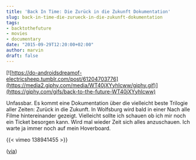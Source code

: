 ```yaml
---
title: 'Back In Time: Die Zurück in die Zukunft Dokumentation'
slug: back-in-time-die-zurueck-in-die-zukunft-dokumentation
tags:
- backtothefuture
- movies
- documentary
date: "2015-09-29T12:20:00+02:00"
author: marvin
draft: false
---
```


[![https://do-androidsdreamof-electricsheep.tumblr.com/post/61204703776](https://media2.giphy.com/media/WT40jXYyhIcww/giphy.gif)](https://giphy.com/gifs/back-to-the-future-WT40jXYyhIcww)

Unfassbar. Es kommt eine Dokumentation über die vielleicht beste Trilogie aller Zeiten: Zurück in die Zukunft. In Wolfsburg wird bald in einer Nach alle Filme hintereinander gezeigt. Vielleicht sollte ich schauen ob ich mir noch ein Ticket besorgen kann. Wird mal wieder Zeit sich alles anzuschauen. Ich warte ja immer noch auf mein Hoverboard.

{{< vimeo 138941455 >}}

([via](http://www.schleckysilberstein.com/2015/09/zuruck-in-die-zukunft-die-offizielle-doku-unsere-gebete-wurde-erhort/))